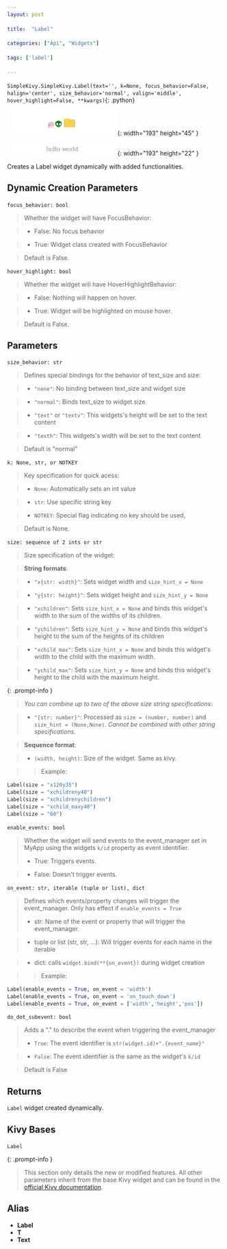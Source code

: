 ```yaml
---
layout: post

title:  "Label"

categories: ["Api", "Widgets"]

tags: ['label']

---
```

`SimpleKivy.SimpleKivy.Label(text='', k=None, focus_behavior=False, halign='center', size_behavior='normal', valign='middle', hover_highlight=False, **kwargs)`{: .python}


![Label.png](assets/img/docs/Label.png){: width="193" height="45" }

![Label.2.png](assets/img/docs/Label.2.png){: width="193" height="22" }


Creates a Label widget dynamically with added functionalities.

Dynamic Creation Parameters
---------------------------
`focus_behavior: bool`

> Whether the widget will have FocusBehavior:

> - False: No focus behavior

> - True: Widget class created with FocusBehavior

> Default is False.

`hover_highlight: bool`

> Whether the widget will have HoverHighlightBehavior:

> - False: Nothing will happen on hover.

> - True: Widget will be highlighted on mouse hover.

> Default is False.


Parameters
----------
`size_behavior: str`

> Defines special bindings for the behavior of text_size and size:

> - `"none"`: No binding between text_size and widget size

> - `"normal"`: Binds text_size to widget size

> - `"text"` or `"textv"`: This widgets's height will be set to the text content

> - `"texth"`: This widgets's width will be set to the text content

> Default is "normal"



`k: None, str, or NOTKEY`

> Key specification for quick acess:

> - `None`: Automatically sets an int value

> - `str`: Use specific string key

> - `NOTKEY`: Special flag indicating no key should be used, 

> Default is None.

`size: sequence of 2 ints or str`

> Size specification of the widget:


> **String formats**:

> - `"x{str: width}"`: Sets widget width and `size_hint_x = None`

> - `"y{str: height}"`: Sets widget height and `size_hint_y = None`

> - `"xchildren"`: Sets `size_hint_x = None` and binds this widget's width to the sum of the widths of its children.

> - `"ychildren"`: Sets `size_hint_y = None` and binds this widget's height to the sum of the heights of its children

> - `"xchild_max"`: Sets `size_hint_x = None` and binds this widget's width to the child with the maximum width.

> - `"ychild_max"`: Sets `size_hint_y = None` and binds this widget's height to the child with the maximum height.


{: .prompt-info }

> *You can combine up to two of the above size string specifications:*


> - `"{str: number}"`: Processed as `size = (number, number)` and `size_hint = (None,None)`. *Cannot be combined with other string specifications*.


> **Sequence format**:

> - `(width, height)`: Size of the widget. Same as kivy.


>> Example:

```py
Label(size = "x120y35")
Label(size = "xchildreny40")
Label(size = "xchildrenychildren")
Label(size = "xchild_maxy40")
Label(size = "60")
```

`enable_events: bool`

> Whether the widget will send events to the event_manager set in MyApp using the widgets `k/id` property as event identifier.
> - True: Triggers events.

> - False: Doesn't trigger events.


`on_event: str, iterable (tuple or list), dict`

> Defines which events/property changes will trigger the event_manager. Only has effect if `enable_events = True`
> - str: Name of the event or property that will trigger the event_manager.

> - tuple or list (str, str, ...): Will trigger events for each name in the iterable

> - dict: calls `widget.bind(**{on_event})` during widget creation


>> Example:

```py
Label(enable_events = True, on_event = 'width')
Label(enable_events = True, on_event = 'on_touch_down')
Label(enable_events = True, on_event = ['width','height','pos'])
```

`do_dot_subevent: bool`

> Adds a "." to describe the event when triggering the event_manager
> - `True`: The event identifier is `str(widget.id)+".{event_name}"`

> - `False`: The event identifier is the same as the widget's `k/id`

> Default is False


Returns
-------
`Label` widget created dynamically.

Kivy Bases
----------
`Label`


{: .prompt-info }

> This section only details the new or modified features. All other parameters inherit from the base Kivy widget and can be found in the [official Kivy documentation](https://kivy.org/doc/stable).



Alias
-----
- **Label**
- **T**
- **Text**
